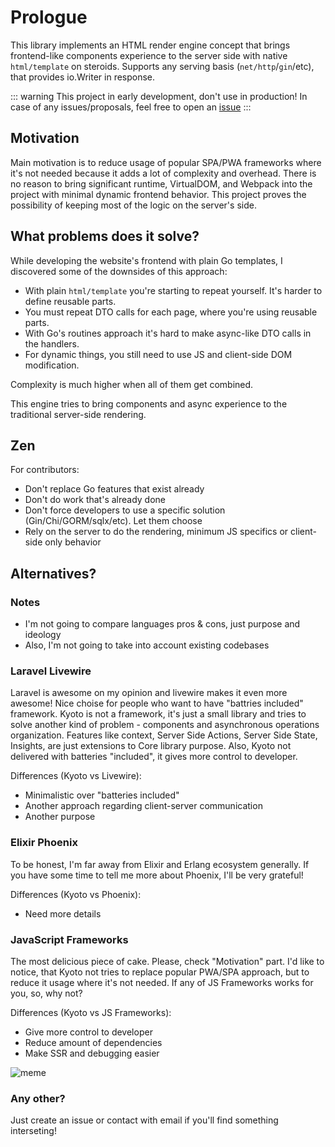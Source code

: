 # Prologue

This library implements an HTML render engine concept that brings frontend-like components experience to the server side with native `html/template` on steroids. Supports any serving basis (`net/http`/`gin`/etc), that provides io.Writer in response.

::: warning
This project in early development, don't use in production! In case of any issues/proposals, feel free to open an [issue](https://github.com/yuriizinets/kyoto/issues/new)
:::

## Motivation

Main motivation is to reduce usage of popular SPA/PWA frameworks where it's not needed because it adds a lot of complexity and overhead. There is no reason to bring significant runtime, VirtualDOM, and Webpack into the project with minimal dynamic frontend behavior. This project proves the possibility of keeping most of the logic on the server's side.

## What problems does it solve?

While developing the website's frontend with plain Go templates, I discovered some of the downsides of this approach:

- With plain `html/template` you're starting to repeat yourself. It's harder to define reusable parts.
- You must repeat DTO calls for each page, where you're using reusable parts.
- With Go's routines approach it's hard to make async-like DTO calls in the handlers.
- For dynamic things, you still need to use JS and client-side DOM modification.

Complexity is much higher when all of them get combined.

This engine tries to bring components and async experience to the traditional server-side rendering.

## Zen

For contributors:  

- Don't replace Go features that exist already
- Don't do work that's already done
- Don't force developers to use a specific solution (Gin/Chi/GORM/sqlx/etc). Let them choose
- Rely on the server to do the rendering, minimum JS specifics or client-side only behavior

## Alternatives?

### Notes

- I'm not going to compare languages pros & cons, just purpose and ideology
- Also, I'm not going to take into account existing codebases


### Laravel Livewire

Laravel is awesome on my opinion and livewire makes it even more awesome! Nice choise for people who want to have "battries included" framework. Kyoto is not a framework, it's just a small library and tries to solve another kind of problem - components and asynchronous operations organization. Features like context, Server Side Actions, Server Side State, Insights, are just extensions to Core library purpose. Also, Kyoto not delivered with batteries "included", it gives more control to developer.

Differences (Kyoto vs Livewire):

- Minimalistic over "batteries included"
- Another approach regarding client-server communication
- Another purpose

### Elixir Phoenix

To be honest, I'm far away from Elixir and Erlang ecosystem generally. If you have some time to tell me more about Phoenix, I'll be very grateful! 

Differences (Kyoto vs Phoenix):

- Need more details

### JavaScript Frameworks

The most delicious piece of cake. Please, check "Motivation" part. I'd like to notice, that Kyoto not tries to replace popular PWA/SPA approach, but to reduce it usage where it's not needed. If any of JS Frameworks works for you, so, why not?

Differences (Kyoto vs JS Frameworks):

- Give more control to developer
- Reduce amount of dependencies
- Make SSR and debugging easier

![meme](https://imgur.com/RN4YbvR.png)

### Any other?

Just create an issue or contact with email if you'll find something interseting!
